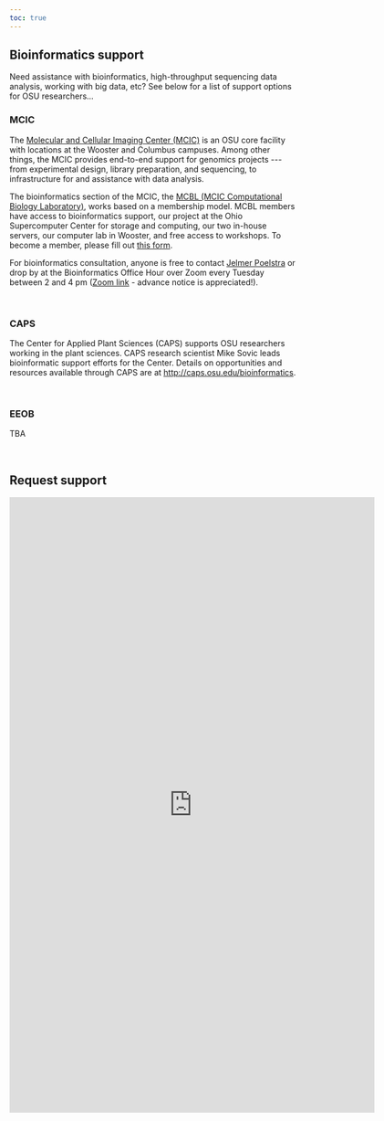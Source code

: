 ```yaml
---
toc: true
---
```



## Bioinformatics support

Need assistance with bioinformatics, high-throughput sequencing data analysis, working with big data, etc?
See below for a list of support options for OSU researchers...

### MCIC

The [Molecular and Cellular Imaging Center (MCIC)](https://mcic.osu.edu/)
is an OSU core facility with locations at the Wooster and Columbus campuses.
Among other things, the MCIC provides end-to-end support for genomics projects ---
from experimental design, library preparation, and sequencing,
to infrastructure for and assistance with data analysis.

The bioinformatics section of the MCIC, the [MCBL (MCIC Computational Biology Laboratory)]((https://mcic.osu.edu/bioinformatics)),
works based on a membership model. MCBL members have access to bioinformatics support,
our project at the Ohio Supercomputer Center for storage and computing,
our two in-house servers, our computer lab in Wooster,
and free access to workshops. 
To become a member, please fill out [this form](https://mcic.osu.edu/bioinformatics/mcbl-registration-form).

For bioinformatics consultation, anyone is free to contact [Jelmer Poelstra](mailto:poelstra.1@osu.edu)
or drop by at the Bioinformatics Office Hour over Zoom every Tuesday between 2 and 4 pm
([Zoom link](https://osu.zoom.us/j/96601785996?pwd=MVUxWWZjdGF6N3BSUGNDL3lmNWZlZz09) -
advance notice is appreciated!).

<br>

### CAPS

The Center for Applied Plant Sciences (CAPS) supports OSU researchers working in the plant sciences. CAPS
research scientist Mike Sovic leads bioinformatic support efforts for the Center. Details on 
opportunities and resources available through CAPS are at http://caps.osu.edu/bioinformatics.

<br>

### EEOB

TBA

<br>

## Request support

<iframe src="https://docs.google.com/forms/d/e/1FAIpQLSfC-g3YSG84KBerEwRLilje4kz7-9WRIevzHAUNTMQKgKmCuQ/viewform?embedded=true" width="640" height="1078" frameborder="0" marginheight="0" marginwidth="0">Loading…</iframe>

<br/> <br/> <br/> <br/>
